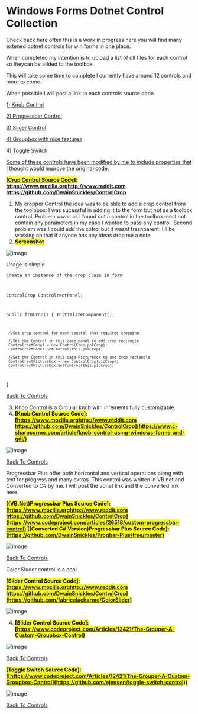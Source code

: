 # Windows Forms Dotnet Control Collection
Check back here often this is a work in progress here you will find many extened dotnet controls for win forms in one place.

When completed my intention is to upload a list of dll files for each control so theycan be added to the toolbox.

This will take some time to complete I currently have around 12 controls and more to come.

When possible I will post a link to each controls source code.

<a id="Top"></a>

<a rel="noopener" target="_blank" href="#KnobControl"> 1) Knob Control

<a rel="noopener" target="_blank" href="#ProgressbarPlusControl"> 2) Progressbar Control

<a rel="noopener" target="_blank" href="#ColorSlderControl"> 3) Slider Control

<a rel="noopener" target="_blank" href="#theGrouper"> 4) Groupbox with nice features

<a rel="noopener" target="_blank" href="#ToggleSwitch"> 4) Toggle Switch

Some of these controls have been modified by me to include properties that I thought would improve the original code.

<mark><b> [Crop Control Source Code]: https://www.mozilla.orghttp://www.reddit.com https://github.com/DwainSnickles/ControlCrop </b></mark>
1) My cropper Control the idea was to be able to add a crop control from the toolbpox. I was sucessful in adding it to the form but not as a toolbox control. Problem wwas as I found out a control in the toolbox must not contain any parameters in my case I wanted to pass any control. Second problem was I could add the cotrol but it wasnt trasnparent. I,ll be working on that if anyone has any ideas drop me a note.
2) <mark><b>Screenshot</mark></b>
   
![image](https://github.com/DwainSnickles/Windows_Forms_Dotnet_Controls/assets/26853477/033bead5-bd0c-4ff4-8140-e39563f6e9b4)

Usage is simple 

<code>Create an instance of the crop class in form

 ControlCrop ControlrectPanel;

 public frmCrop()
 {
     InitializeComponent();

     //Set crop control for each control that requires cropping

     //Set the Control in this case panel to add crop rectangle
     ControlrectPanel = new ControlCrop(pnlCrop);
     ControlrectPanel.SetControl(this.pnlCrop);

     //Set the Control in this case Picturebox to add crop rectangle
     ControlrectPicturebox = new ControlCrop(picCrop);
     ControlrectPicturebox.SetControl(this.picCrop);

 }</code>

<a rel="noopener" target="_blank" href="#Top">Back To Controls</a>
<a id="KnobControl"></a>

3) Knob Control is a Circular knob with inrements fully customizable.
4) <mark><b> [Knob Control Source Code]: [https://www.mozilla.orghttp://www.reddit.com https://github.com/DwainSnickles/ControlCrop](https://www.c-sharpcorner.com/article/knob-control-using-windows-forms-and-gdi/) </b></mark>

![image](https://github.com/DwainSnickles/Windows_Forms_Dotnet_Controls/assets/26853477/5a12fe76-5db4-4fe5-9c2f-0fc3a6ef5535)

<a rel="noopener" target="_blank" href="#Top">Back To Controls</a>

<a id="ProgressbarPlusControl"></a>

Progressbar Plus offer both horizontal and vertical operations along with text for progress and many extras. This control was written in VB.net and Converted to C# by me. I will post the vbnet link and the converted link here.

<mark><b> [(VB.Net)Progressbar Plus Source Code]: [https://www.mozilla.orghttp://www.reddit.com https://github.com/DwainSnickles/ControlCrop](https://www.codeproject.com/articles/26518/custom-progressbar-control) </b></mark>
<mark><b> [(Converted C# Version)Progressbar Plus Source Code]: [https://github.com/DwainSnickles/Progbar-Plus/tree/master) </b></mark>

![image](https://github.com/DwainSnickles/Windows_Forms_Dotnet_Controls/assets/26853477/6e9f4aa0-b5b7-4acc-8b50-566d56a6a437)

<a rel="noopener" target="_blank" href="#Top">Back To Controls</a>

<a id="ColorSlderControl"></a>

Color Sluder control is a cool

<mark><b> [Slider Control Source Code]: [https://www.mozilla.orghttp://www.reddit.com https://github.com/DwainSnickles/ControlCrop](https://github.com/fabricelacharme/ColorSlider) </b></mark>

![image](https://github.com/DwainSnickles/Windows_Forms_Dotnet_Controls/assets/26853477/8d8b0084-c8d0-4846-aedc-a4ff25885485)

<a id="theGrouper"></a>

4) <mark><b> [Slider Control Source Code]: [https://www.codeproject.com/Articles/12421/The-Grouper-A-Custom-Groupbox-Control) </b></mark>

![image](https://github.com/DwainSnickles/Windows_Forms_Dotnet_Controls/assets/26853477/2b7e06a3-dd31-4f36-9c9c-62b54d362c8d)

<a rel="noopener" target="_blank" href="#Top">Back To Controls</a>

<a id="ToggleSwitch"></a>

<mark><b> [Toggle Switch Source Code]: [[https://www.codeproject.com/Articles/12421/The-Grouper-A-Custom-Groupbox-Control](https://github.com/ejensen/toggle-switch-control)) </b></mark>

![image](https://github.com/DwainSnickles/Windows_Forms_Dotnet_Controls/assets/26853477/c51a732e-ea05-485e-8388-14bc5e003b83)

<a rel="noopener" target="_blank" href="#Top">Back To Controls</a>


